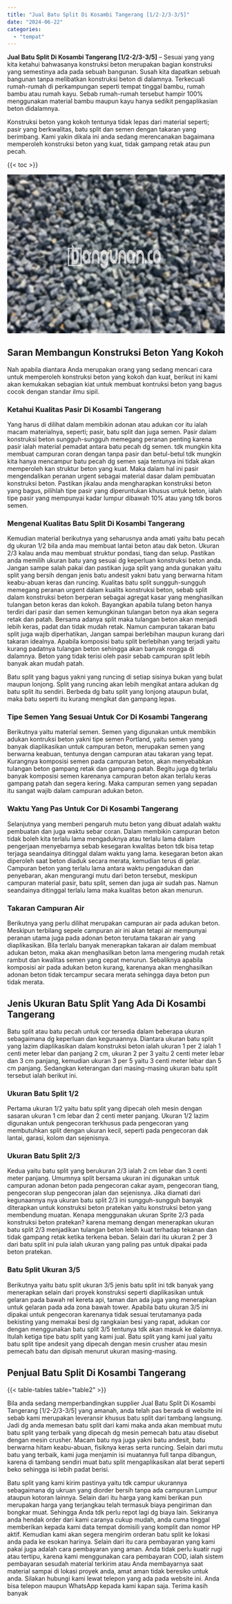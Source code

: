 ```yaml
---
title: "Jual Batu Split Di Kosambi Tangerang [1/2-2/3-3/5]"
date: "2024-06-22"
categories: 
  - "tempat"
---
```


**Jual Batu Split Di Kosambi Tangerang \[1/2-2/3-3/5\]** – Sesuai yang yang kita ketahui bahwasanya konstruksi beton merupakan bagian konstruksi yang semestinya ada pada sebuah bangunan. Susah kita dapatkan sebuah bangunan tanpa melibatkan konstruksi beton di dalamnya. Terkecuali rumah-rumah di perkampungan seperti tempat tinggal bambu, rumah bambu atau rumah kayu. Sebab rumah-rumah tersebut hampir 100% menggunakan material bambu maupun kayu hanya sedikit pengaplikasian beton didalamnya.

Konstruksi beton yang kokoh tentunya tidak lepas dari material seperti; pasir yang berkwalitas, batu split dan semen dengan takaran yang berimbang. Kami yakin dikala ini anda sedang merencanakan bagaimana memperoleh konstruksi beton yang kuat, tidak gampang retak atau pun pecah.

{{< toc >}}

![Jual Batu Split Di Kosambi Tangerang [1/2-2/3-3/5]](/images/jual-batu-split-01.png)

## Saran Membangun Konstruksi Beton Yang Kokoh

Nah apabila diantara Anda merupakan orang yang sedang mencari cara untuk memperoleh konstruksi beton yang kokoh dan kuat, berikut ini kami akan kemukakan sebagian kiat untuk membuat kontruksi beton yang bagus cocok dengan standar ilmu sipil.

### Ketahui Kualitas Pasir Di Kosambi Tangerang

Yang harus di dilihat dalam membikin adonan atau adukan cor itu ialah macam materialnya, seperti; pasir, batu split dan juga semen. Pasir dalam konstruksi beton sungguh-sungguh memegang peranan penting karena pasir ialah material pemadat antara batu pecah dg semen. tdk mungkin kita membuat campuran coran dengan tanpa pasir dan betul-betul tdk mungkin kita hanya mencampur batu pecah dg semen saja tentunya ini tidak akan memperoleh kan struktur beton yang kuat. Maka dalam hal ini pasir mengendalikan peranan urgent sebagai material dasar dalam pembuatan konstruksi beton. Pastikan jikalau anda mengharapkan konstruksi beton yang bagus, pilihlah tipe pasir yang diperuntukan khusus untuk beton, ialah tipe pasir yang mempunyai kadar lumpur dibawah 10% atau yang tdk boros semen.

### Mengenal Kualitas Batu Split Di Kosambi Tangerang

Kemudian material berikutnya yang seharusnya anda amati yaitu batu pecah dg ukuran 1/2 bila anda mau membuat lantai beton atau dak beton. Ukuran 2/3 kalau anda mau membuat struktur pondasi, tiang dan selup. Pastikan anda memilih ukuran batu yang sesuai dg keperluan konstruksi beton anda. Jangan sampe salah pakai dan pastikan juga split yang anda gunakan yaitu split yang bersih dengan jenis batu andesit yakni batu yang berwarna hitam keabu-abuan keras dan runcing. Kualitas batu split sungguh-sungguh memegang peranan urgent dalam kualits konstruksi beton, sebab split dalam konstruksi beton berperan sebagai agregat kasar yang menghasilkan tulangan beton keras dan kokoh. Bayangkan apabila tulang beton hanya terdiri dari pasir dan semen kemungkinan tulangan beton nya akan segera retak dan patah. Bersama adanya split maka tulangan beton akan menjadi lebih keras, padat dan tidak mudah retak. Namun campuran takaran batu split juga wajib diperhatikan, Jangan sampai berlebihan maupun kurang dari takaran idealnya. Apabila komposisi batu split berlebihan yang terjadi yaitu kurang padatnya tulangan beton sehingga akan banyak rongga di dalamnya. Beton yang tidak terisi oleh pasir sebab campuran split lebih banyak akan mudah patah.

Batu split yang bagus yakni yang runcing di setiap sisinya bukan yang bulat maupun lonjong. Split yang runcing akan lebih mengikat antara adukan dg batu split itu sendiri. Berbeda dg batu split yang lonjong ataupun bulat, maka batu seperti itu kurang mengikat dan gampang lepas.

### Tipe Semen Yang Sesuai Untuk Cor Di Kosambi Tangerang

Berikutnya yaitu material semen. Semen yang digunakan untuk membikin adukan kontruksi beton yakni tipe semen Portland, yaitu semen yang banyak diaplikasikan untuk campuran beton, merupakan semen yang berwarna keabuan, tentunya dengan campuran atau takaran yang tepat. Kurangnya komposisi semen pada campuran beton, akan menyebabkan tulangan beton gampang retak dan gampang patah. Begitu juga dg terlalu banyak komposisi semen karenanya campuran beton akan terlalu keras gampang patah dan segera kering. Maka campuran semen yang sepadan itu sangat wajib dalam campuran adukan beton.

### Waktu Yang Pas Untuk Cor Di Kosambi Tangerang

Selanjutnya yang memberi pengaruh mutu beton yang dibuat adalah waktu pembuatan dan juga waktu sebar coran. Dalam membikin campuran beton tidak boleh kita terlalu lama mengaduknya atau terlalu lama dalam pengerjaan menyebarnya sebab kesegaran kwalitas beton tdk bisa tetap terjaga seandainya ditinggal dalam waktu yang lama. kesegaran beton akan diperoleh saat beton diaduk secara merata, kemudian terus di gelar. Campuran beton yang terlalu lama antara waktu pengadukan dan penyebaran, akan mengurangi mutu dari beton tersebut, meskipun campuran material pasir, batu split, semen dan juga air sudah pas. Namun seandainya ditinggal terlalu lama maka kualitas beton akan menurun.

### Takaran Campuran Air

Berikutnya yang perlu dilihat merupakan campuran air pada adukan beton. Meskipun terbilang sepele campuran air ini akan tetapi air mempunyai peranan utama juga pada adonan beton terutama takaran air yang diaplikasikan. Bila terlalu banyak menerapkan takaran air dalam membuat adukan beton, maka akan menghasilkan beton lama mengering mudah retak rambut dan kwalitas semen yang cepat menurun. Sebaliknya apabila komposisi air pada adukan beton kurang, karenanya akan menghasilkan adonan beton tidak tercampur secara merata sehingga daya beton pun tidak merata.

## Jenis Ukuran Batu Split Yang Ada Di Kosambi Tangerang

Batu split atau batu pecah untuk cor tersedia dalam beberapa ukuran sebagaimana dg keperluan dan kegunaannya. Diantara ukuran batu split yang lazim diaplikasikan dalam konstruksi beton ialah ukuran 1 per 2 ialah 1 centi meter lebar dan panjang 2 cm, ukuran 2 per 3 yaitu 2 centi meter lebar dan 3 cm panjang, kemudian ukuran 3 per 5 yaitu 3 centi meter lebar dan 5 cm panjang. Sedangkan keterangan dari masing-masing ukuran batu split tersebut ialah berikut ini.

### Ukuran Batu Split 1/2

Pertama ukuran 1/2 yaitu batu split yang dipecah oleh mesin dengan sasaran ukuran 1 cm lebar dan 2 centi meter panjang. Ukuran 1/2 lazim digunakan untuk pengecoran terkhusus pada pengecoran yang membutuhkan split dengan ukuran kecil, seperti pada pengecoran dak lantai, garasi, kolom dan sejenisnya.

### Ukuran Batu Split 2/3

Kedua yaitu batu split yang berukuran 2/3 ialah 2 cm lebar dan 3 centi meter panjang. Umumnya split bersama ukuran ini digunakan untuk campuran adonan beton pada pengecoran cakar ayam, pengecoran tiang, pengecoran slup pengecoran jalan dan sejenisnya. Jika diamati dari kegunaannya nya ukuran batu split 2/3 ini sungguh-sungguh banyak diterapkan untuk konstruksi beton pratekan yaitu konstruksi beton yang membendung muatan. Kenapa menggunakan ukuran Sprite 2/3 pada konstruksi beton pratekan? karena memang dengan menerapkan ukuran batu split 2/3 menjadikan tulangan beton lebih kuat terhadap tekanan dan tidak gampang retak ketika terkena beban. Selain dari itu ukuran 2 per 3 dari batu split ini pula ialah ukuran yang paling pas untuk dipakai pada beton pratekan.

### Batu Split Ukuran 3/5

Berikutnya yaitu batu split ukuran 3/5 jenis batu split ini tdk banyak yang menerapkan selain dari proyek konstruksi seperti diaplikasikan untuk gelaran pada bawah rel kereta api, taman dan ada juga yang menerapkan untuk gelaran pada ada zona bawah tower. Apabila batu ukuran 3/5 ini dipakai untuk pengecoran karenanya tidak sesuai terutamanya pada bekisting yang memakai besi dg rangkaian besi yang rapat, adukan cor dengan menggunakan batu split 3/5 tentunya tdk akan masuk ke dalamnya. Itulah ketiga tipe batu split yang kami jual. Batu split yang kami jual yaitu batu split tipe andesit yang dipecah dengan mesin crusher atau mesin pemecah batu dan dipisah menurut ukuran masing-masing.

## Penjual Batu Split Di Kosambi Tangerang

{{< table-tables table="table2" >}}

Bila anda sedang memperbandingkan supplier Jual Batu Split Di Kosambi Tangerang \[1/2-2/3-3/5\] yang amanah, anda telah pas berada di website ini sebab kami merupakan leveransir khusus batu split dari tambang langsung. Jadi dg anda memesan batu split dari kami maka anda akan membuat mutu batu split yang terbaik yang dipecah dg mesin pemecah batu atau disebut dengan mesin crusher. Macam batu nya juga yakni batu andesit, batu berwarna hitam keabu-abuan, fisiknya keras serta runcing. Selain dari mutu batu yang terbaik, kami juga menjamin isi muatannya full tanpa dibangun, karena di tambang sendiri muat batu split mengaplikasikan alat berat seperti beko sehingga isi lebih padat berisi.

Batu split yang kami kirim pastinya yaitu tdk campur ukurannya sebagaimana dg ukruan yang diorder bersih tanpa ada campuran Lumpur ataupun kotoran lainnya. Selain dari itu harga yang kami berikan pun merupakan harga yang terjangkau telah termasuk biaya pengiriman dan bongkar muat. Sehingga Anda tdk perlu repot lagi dg biaya lain. Sekiranya anda hendak order dari kami caranya cukup mudah, anda cuma tinggal memberikan kepada kami data tempat domisili yang komplit dan nomor HP aktif. Kemudian kami akan segera mengirim orderan batu split ke lokasi anda pada ke esokan harinya. Selain dari itu cara pembayaran yang kami pakai juga adalah cara pembayaran yang aman. Anda tidak perlu kuatir rugi atau tertipu, karena kami menggunakan cara pembayaran COD, ialah sistem pembayaran sesudah material terkirim atau Anda membayarnya saat material sampai di lokasi proyek anda, amat aman tidak beresiko untuk anda. Silakan hubungi kami lewat telepon yang ada pada website ini. Anda bisa telepon maupun WhatsApp kepada kami kapan saja. Terima kasih banyak
